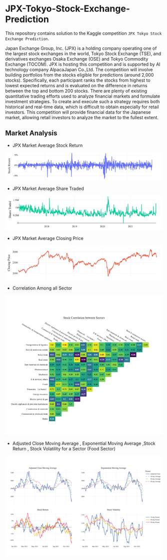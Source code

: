 # JPX-Tokyo-Stock-Exchange-Prediction
This repository contains solution to the Kaggle competition `JPX Tokyo Stock Exchange Prediction`.

Japan Exchange Group, Inc. (JPX) is a holding company operating one of the largest stock exchanges in the world, Tokyo Stock Exchange (TSE), and derivatives exchanges Osaka Exchange (OSE) and Tokyo Commodity Exchange (TOCOM). JPX is hosting this competition and is supported by AI technology company AlpacaJapan Co.,Ltd.
The competition will involve building portfolios from the stocks eligible for predictions (around 2,000 stocks). Specifically, each participant ranks the stocks from highest to lowest expected returns and is evaluated on the difference in returns between the top and bottom 200 stocks.
There are plenty of existing quantitative trading efforts used to analyze financial markets and formulate investment strategies. To create and execute such a strategy requires both historical and real-time data, which is difficult to obtain especially for retail investors. This competition will provide financial data for the Japanese market, allowing retail investors to analyze the market to the fullest extent.

## Market Analysis

- JPX Market Average Stock Return

![](assets/stockReturn.png)

- JPX Market Average Share Traded

![](assets/shareTraded.png)

- JPX Market Average Closing Price

![](assets/closingPrice.png)

- Correlation Among all Sector

![](assets/corrAmongSector.png)

- Adjusted Close Moving Average , Exponential Moving Average ,Stock Return , Stock Volatility for a Sector (Food Sector)

![](assets/allForOneSector.png)

